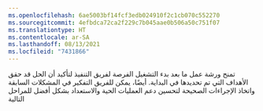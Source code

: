 ```yaml
---
ms.openlocfilehash: 6ae5003bf14fcf3edb024910f2c1cb070c552270
ms.sourcegitcommit: 4efbdca72ca2f229c7b045aae0b506a50c751f07
ms.translationtype: HT
ms.contentlocale: ar-SA
ms.lasthandoff: 08/13/2021
ms.locfileid: "7431866"
---
```

تمنح ورشة عمل ما بعد بدء التشغيل الفرصة لفريق التنفيذ لتأكيد أن الحل قد حقق الأهداف التي تم تحديدها في البداية. أيضًا، يمكن للفريق التفكير في المشكلات السابقة واتخاذ الإجراءات الصحيحة لتحسين دعم العمليات الحية والاستعداد بشكل أفضل للمراحل التالية
